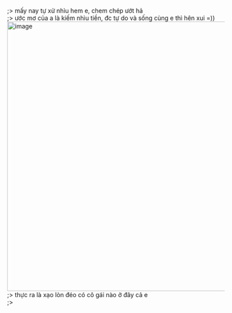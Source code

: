;> mấy nay tự xử nhìu hem e, chem chép ướt hả<br>
;> ước mơ của a là kiếm nhìu tiền, đc tự do và sống cùng e thì hên xui =))<br>
<img width="1105" height="624" alt="image" src="https://github.com/user-attachments/assets/16c8228a-5ae4-49ba-8db2-c58346d875c5" /><br>
;> thực ra là xạo lòn đéo có cô gái nào ở đây cả e<br>
;> 
